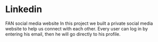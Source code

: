 # Linkedin
FAN social media website
In this project we built a private social media website to help us connect with each other. Every user can log in by entering his email, then he will go directly to his profile.
